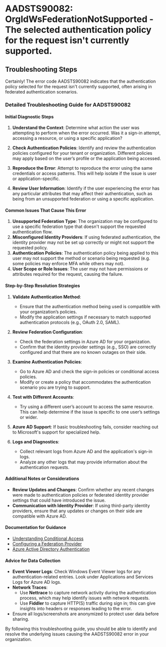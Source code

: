 # AADSTS90082: OrgIdWsFederationNotSupported - The selected authentication policy for the request isn't currently supported.


## Troubleshooting Steps
Certainly! The error code AADSTS90082 indicates that the authentication policy selected for the request isn't currently supported, often arising in federated authentication scenarios.

### Detailed Troubleshooting Guide for AADSTS90082

#### Initial Diagnostic Steps
1. **Understand the Context**: Determine what action the user was attempting to perform when the error occurred. Was it a sign-in attempt, accessing a resource, or using a specific application?
  
2. **Check Authentication Policies**: Identify and review the authentication policies configured for your tenant or organization. Different policies may apply based on the user’s profile or the application being accessed.

3. **Reproduce the Error**: Attempt to reproduce the error using the same credentials or access patterns. This will help isolate if the issue is user or application-specific.

4. **Review User Information**: Identify if the user experiencing the error has any particular attributes that may affect their authentication, such as being from an unsupported federation or using a specific application.

#### Common Issues That Cause This Error
1. **Unsupported Federation Type**: The organization may be configured to use a specific federation type that doesn't support the requested authentication flow.
2. **Misconfigured Identity Providers**: If using federated authentication, the identity provider may not be set up correctly or might not support the requested policy.
3. **Authentication Policies**: The authentication policy being applied to this user may not support the method or scenario being requested (e.g. some policies may enforce MFA while others may not).
4. **User Scope or Role Issues**: The user may not have permissions or attributes required for the request, causing the failure.

#### Step-by-Step Resolution Strategies
1. **Validate Authentication Method**:
   - Ensure that the authentication method being used is compatible with your organization’s policies.
   - Modify the application settings if necessary to match supported authentication protocols (e.g., OAuth 2.0, SAML).

2. **Review Federation Configuration**:
   - Check the federation settings in Azure AD for your organization.
   - Confirm that the identity provider settings (e.g., SSO) are correctly configured and that there are no known outages on their side.

3. **Examine Authentication Policies**:
   - Go to Azure AD and check the sign-in policies or conditional access policies.
   - Modify or create a policy that accommodates the authentication scenario you are trying to support.

4. **Test with Different Accounts**:
   - Try using a different user’s account to access the same resource. This can help determine if the issue is specific to one user’s settings or wider.

5. **Azure AD Support**: If basic troubleshooting fails, consider reaching out to Microsoft's support for specialized help.

6. **Logs and Diagnostics**:
   - Collect relevant logs from Azure AD and the application's sign-in logs.
   - Analyze any other logs that may provide information about the authentication requests.

#### Additional Notes or Considerations
- **Review Updates and Changes**: Confirm whether any recent changes were made to authentication policies or federated identity provider settings that could have introduced the issue.
- **Communication with Identity Provider**: If using third-party identity providers, ensure that any updates or changes on their side are compatible with Azure AD.

#### Documentation for Guidance
- [Understanding Conditional Access](https://docs.microsoft.com/en-us/azure/active-directory/conditional-access/overview)
- [Configuring a Federation Provider](https://docs.microsoft.com/en-us/azure/active-directory/develop/active-directory-federation-services)
- [Azure Active Directory Authentication](https://docs.microsoft.com/en-us/azure/active-directory/develop/authentication-scenarios)

#### Advice for Data Collection
- **Event Viewer Logs**: Check Windows Event Viewer logs for any authentication-related entries. Look under Applications and Services Logs for Azure AD logs.
- **Network Traces**:
  - Use **Nettrace** to capture network activity during the authentication process, which may help identify issues with network requests.
  - Use **Fiddler** to capture HTTP(S) traffic during sign in; this can give insights into headers or responses leading to the error.
- Ensure all logs/screenshots are anonymized to protect user data before sharing.

By following this troubleshooting guide, you should be able to identify and resolve the underlying issues causing the AADSTS90082 error in your organization.